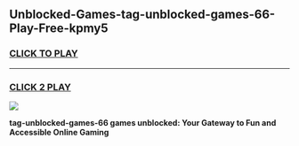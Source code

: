 
## Unblocked-Games-tag-unblocked-games-66-Play-Free-kpmy5
<h3>
<a href="https://premium76.site?title=tag-unblocked-games-66&ref=21A">CLICK TO PLAY</a></h3>
<hr>

<h3>
<a href="https://premium76.site?title=tag-unblocked-games-66&ref=21A">CLICK 2 PLAY</a>
  
</h3>

<a href="https://premium76.site?title=tag-unblocked-games-66&ref=21A"><img src="https://clearcache.store/games.png"></a>


**tag-unblocked-games-66 games unblocked: Your Gateway to Fun and Accessible Online Gaming**
